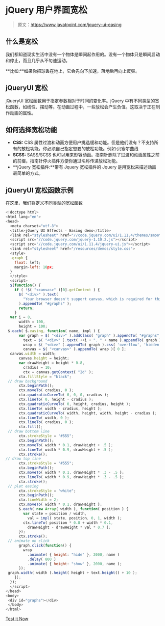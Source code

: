 # jQuery 用户界面宽松

> 原文：<https://www.javatpoint.com/jquery-ui-easing>

## 什么是宽松

我们都知道现实生活中没有一个物体是瞬间起作用的。没有一个物体只是瞬间启动和停止，而且几乎从不匀速运动。

**比如:**如果你把球丢在地上，它会先向下加速，落地后再向上反弹。

## jQueryUI 宽松

jQueryUI 宽松函数用于指定参数相对于时间的变化率。jQuery 中有不同类型的宽松函数，如线性、摆动等。在动画过程中，一些放松会产生负值。这取决于正在制作动画的属性。

## 如何选择宽松功能

*   **CSS:** CSS 属性过渡和动画方便用户挑选缓和功能。但是他们没有？不支持所有的放松功能，你必须自己指定想要的放松功能。例如:贝塞尔曲线
*   **SCSS:** SASS/SCSS 也可以用来形容动画。指南针删除了过渡和动画属性之前的前缀，指南针停火插件方便你通过名称传递放松功能。
*   **jQuery 宽松插件:**带有 Jquery 宽松插件的 Jquery 是用宽松来描述动画最简单的方式。

## jQueryUI 宽松函数示例

在这里，我们将定义不同类型的宽松函数

```js
<!doctype html>
<html lang="en">
<head>
  <meta charset="utf-8">
  <title>jQuery UI Effects - Easing demo</title>
  <link rel="stylesheet" href="//code.jquery.com/ui/1.11.4/themes/smoothness/jquery-ui.css">
  <script src="//code.jquery.com/jquery-1.10.2.js"></script>
  <script src="//code.jquery.com/ui/1.11.4/jquery-ui.js"></script>
  <link rel="stylesheet" href="/resources/demos/style.css">
  <style>
  .graph {
    float: left;
    margin-left: 10px;
  }
  </style>
  <script>
  $(function() {
    if ( !$( "<canvas>" )[0].getContext ) {
      $( "<div>" ).text(
        "Your browser doesn't support canvas, which is required for this demo."
      ).appendTo( "#graphs" );
      return;
    }
  var i = 0,
      width = 100,
      height = 100;
 $.each( $.easing, function( name, impl ) {
      var graph = $( "<div>" ).addClass( "graph" ).appendTo( "#graphs" ),
        text = $( "<div>" ).text( ++i + ". " + name ).appendTo( graph ),
        wrap = $( "<div>" ).appendTo( graph ).css( 'overflow', 'hidden' ),
        canvas = $( "<canvas>" ).appendTo( wrap )[ 0 ];
  canvas.width = width;
      canvas.height = height;
      var drawHeight = height * 0.8,
        cradius = 10;
        ctx = canvas.getContext( "2d" );
      ctx.fillStyle = "black";
 // draw background
      ctx.beginPath();
      ctx.moveTo( cradius, 0 );
      ctx.quadraticCurveTo( 0, 0, 0, cradius );
      ctx.lineTo( 0, height - cradius );
      ctx.quadraticCurveTo( 0, height, cradius, height );
      ctx.lineTo( width - cradius, height );
      ctx.quadraticCurveTo( width, height, width, height - cradius );
      ctx.lineTo( width, 0 );
      ctx.lineTo( cradius, 0 );
      ctx.fill();
 // draw bottom line
      ctx.strokeStyle = "#555";
      ctx.beginPath();
      ctx.moveTo( width * 0.1, drawHeight + .5 );
      ctx.lineTo( width * 0.9, drawHeight + .5 );
      ctx.stroke();
// draw top line
      ctx.strokeStyle = "#555";
      ctx.beginPath();
      ctx.moveTo( width * 0.1, drawHeight * .3 - .5 );
      ctx.lineTo( width * 0.9, drawHeight * .3 - .5 );
      ctx.stroke();
 // plot easing
      ctx.strokeStyle = "white";
      ctx.beginPath();
      ctx.lineWidth = 2;
      ctx.moveTo( width * 0.1, drawHeight );
      $.each( new Array( width ), function( position ) {
        var state = position / width,
          val = impl( state, position, 0, 1, width );
        ctx.lineTo( position * 0.8 + width * 0.1,
          drawHeight - drawHeight * val * 0.7 );
      });
      ctx.stroke();
 // animate on click
      graph.click(function() {
        wrap
          .animate( { height: "hide" }, 2000, name )
          .delay( 800 )
          .animate( { height: "show" }, 2000, name );
      });
 graph.width( width ).height( height + text.height() + 10 );
    });
  });
  </script>
</head>
<body>
 <div id="graphs"></div>
 </body>
</html> 

```

[Test it Now](https://www.javatpoint.com/oprweb/test.jsp?filename=jqueryuieasing1)